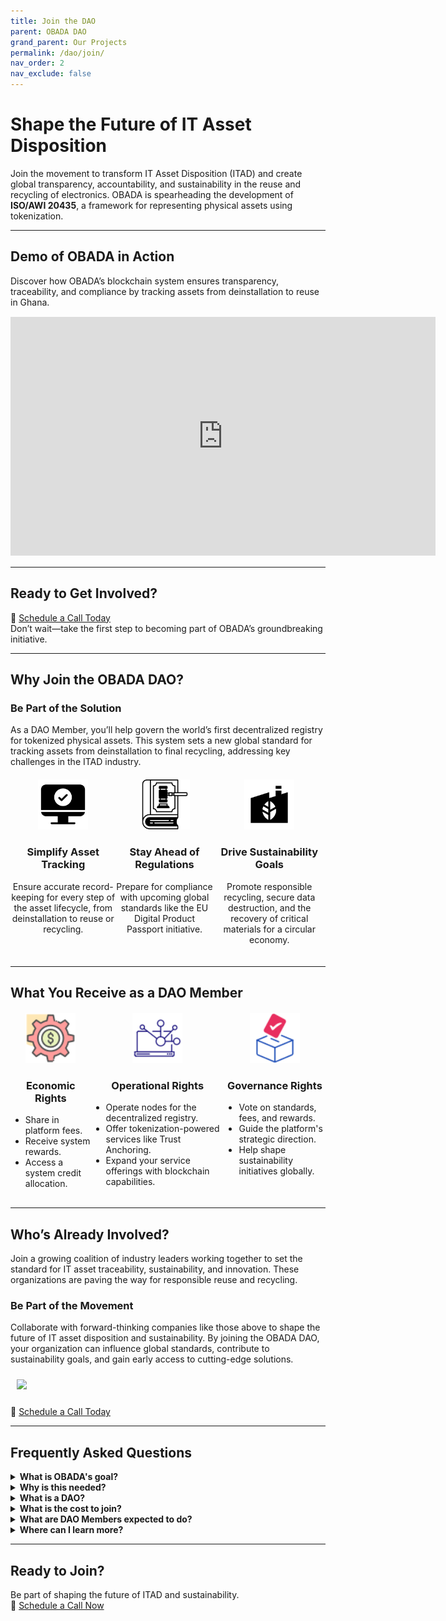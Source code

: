 ```yaml
--- 
title: Join the DAO
parent: OBADA DAO
grand_parent: Our Projects
permalink: /dao/join/
nav_order: 2
nav_exclude: false
---
```


# **Shape the Future of IT Asset Disposition**

Join the movement to transform IT Asset Disposition (ITAD) and create global transparency, accountability, and sustainability in the reuse and recycling of electronics. OBADA is spearheading the development of **ISO/AWI 20435**, a framework for representing physical assets using tokenization.

---
## **Demo of OBADA in Action**
Discover how OBADA’s blockchain system ensures transparency, traceability, and compliance by tracking assets from deinstallation to reuse in Ghana.

<div style="align-content:center; margin: 15px 0;">
<iframe width="680" height="382" src="https://www.youtube.com/embed/NHYf5NHNor4" title="OBADA Demo Video" frameborder="0" allow="accelerometer; autoplay; clipboard-write; encrypted-media; gyroscope; picture-in-picture; web-share" allowfullscreen></iframe>
</div>

---

## **Ready to Get Involved?**

📅 [Schedule a Call Today](https://calendar.app.google/81DC9HAdBcm6CCtS8)  
Don’t wait—take the first step to becoming part of OBADA’s groundbreaking initiative.

---

## **Why Join the OBADA DAO?**
### **Be Part of the Solution**
As a DAO Member, you’ll help govern the world’s first decentralized registry for tokenized physical assets. This system sets a new global standard for tracking assets from deinstallation to final recycling, addressing key challenges in the ITAD industry.

<div style="display: flex; justify-content: space-around; margin: 20px 0;">
<div style="text-align: center; max-width: 280px;">
<img src="/assets/images/simplify-tracking.png" alt="Simplify Tracking" width="80" height="80">
<h3>Simplify Asset Tracking</h3>
<p>Ensure accurate record-keeping for every step of the asset lifecycle, from deinstallation to reuse or recycling.</p>
</div>

<div style="text-align: center; max-width: 280px;">
<img src="/assets/images/regulations.png" alt="Stay Ahead of Regulations" width="80" height="80">
<h3>Stay Ahead of Regulations</h3>
<p>Prepare for compliance with upcoming global standards like the EU Digital Product Passport initiative.</p>
</div>

<div style="text-align: center; max-width: 280px;">
<img src="/assets/images/sustainability.png" alt="Drive Sustainability Goals" width="80" height="80">
<h3>Drive Sustainability Goals</h3>
<p>Promote responsible recycling, secure data destruction, and the recovery of critical materials for a circular economy.</p>
</div>
</div>

---
## What You Receive as a DAO Member

<div style="display: flex; justify-content: space-around; margin: 20px 0;">
  <div style="text-align: center; max-width: 280px;">
    <img src="/assets/images/economic.png" alt="Economic Rights" width="80" height="80">
    <h3>Economic Rights</h3>
    <ul style="text-align: left; margin: 10px auto;">
      <li>Share in platform fees.</li>
      <li>Receive system rewards.</li>
      <li>Access a system credit allocation.</li>
    </ul>
  </div>

  <div style="text-align: center; max-width: 280px;">
    <img src="/assets/images/operational.png" alt="Operational Rights" width="80" height="80">
    <h3>Operational Rights</h3>
    <ul style="text-align: left; margin: 10px auto;">
      <li>Operate nodes for the decentralized registry.</li>
      <li>Offer tokenization-powered services like Trust Anchoring.</li>
      <li>Expand your service offerings with blockchain capabilities.</li>
    </ul>
  </div>

  <div style="text-align: center; max-width: 280px;">
    <img src="/assets/images/governance.png" alt="Governance Rights" width="80" height="80">
    <h3>Governance Rights</h3>
    <ul style="text-align: left; margin: 10px auto;">
      <li>Vote on standards, fees, and rewards.</li>
      <li>Guide the platform's strategic direction.</li>
      <li>Help shape sustainability initiatives globally.</li>
    </ul>
  </div>
</div>

---
## **Who’s Already Involved?**

Join a growing coalition of industry leaders working together to set the standard for IT asset traceability, sustainability, and innovation. These organizations are paving the way for responsible reuse and recycling.

### **Be Part of the Movement**

Collaborate with forward-thinking companies like those above to shape the future of IT asset disposition and sustainability. By joining the OBADA DAO, your organization can influence global standards, contribute to sustainability goals, and gain early access to cutting-edge solutions.

<img style="padding:10px;" src="../member-logos/dao-mem-logos-jan-2025.png">

📅 [Schedule a Call Today](https://calendar.app.google/81DC9HAdBcm6CCtS8)

---

## **Frequently Asked Questions**

<details>
  <summary><strong>What is OBADA's goal?</strong></summary>
  <div>
    OBADA is creating a blockchain-powered registry to securely track physical assets throughout their lifecycle. This system facilitates reuse, recycling, and responsible end-of-life management of IT equipment.
  </div>
</details>

<details>
  <summary><strong>Why is this needed?</strong></summary>
  <div>
    OBADA addresses key challenges in ITAD, including:  
    - Poor tracking and siloed data on electronic devices.  
    - Low recycling rates and improper disposal.  
    - Chain-of-custody issues leading to fraud.  
    - Environmental damage caused by e-waste.  
    Our decentralized system ensures accountability, compliance, and sustainability.
  </div>
</details>

<details>
  <summary><strong>What is a DAO?</strong></summary>
  <div>
    A Decentralized Autonomous Organization (DAO) allows members to govern collaboratively, with no central authority. OBADA’s DAO members drive decisions on standards, updates, fees, and rewards.
  </div>
</details>

<details>
  <summary><strong>What is the cost to join?</strong></summary>
  <div>
    DAO membership seats are priced at a one-time fee of $6,515, plus a $15 bank charge. Pricing and included benefits may adjust after every 10 seats are filled.
  </div>
</details>

<details>
  <summary><strong>What are DAO Members expected to do?</strong></summary>
  <div>
    DAO members vote on platform updates, operate blockchain nodes (or ensure one is operated on their behalf), and actively advocate for system adoption.
  </div>
</details>

<details>
  <summary><strong>Where can I learn more?</strong></summary>
  <div>
    Please <a href="mailto:adam@obada.io">contact Adam Cirrone</a> to schedule a call and discuss your questions.
  </div>
</details>

---

## **Ready to Join?**

Be part of shaping the future of ITAD and sustainability.  
📅 [Schedule a Call Now](https://calendar.app.google/81DC9HAdBcm6CCtS8)

